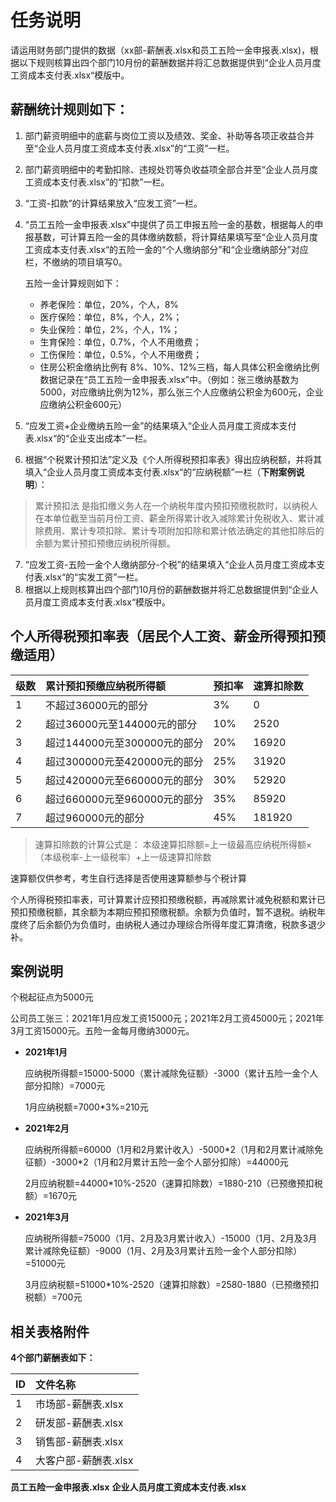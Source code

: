# 任务说明
请运用财务部门提供的数据（xx部-薪酬表.xlsx和员工五险一金申报表.xlsx)，根据以下规则核算出四个部门10月份的薪酬数据并将汇总数据提供到“企业人员月度工资成本支付表.xlsx“模版中。

## 薪酬统计规则如下：
1. 部门薪资明细中的底薪与岗位工资以及绩效、奖金、补助等各项正收益合并至“企业人员月度工资成本支付表.xlsx”的“工资”一栏。
2. 部门薪资明细中的考勤扣除、违规处罚等负收益项全部合并至“企业人员月度工资成本支付表.xlsx”的“扣款”一栏。
3. “工资-扣款”的计算结果放入“应发工资”一栏。
4. “员工五险一金申报表.xlsx”中提供了员工申报五险一金的基数，根据每人的申报基数，可计算五险一金的具体缴纳数额，将计算结果填写至“企业人员月度工资成本支付表.xlsx“的五险一金的“个人缴纳部分”和“企业缴纳部分”对应栏，不缴纳的项目填写0。

    五险一金计算规则如下：
    -	养老保险：单位，20%，个人，8%
    -	医疗保险：单位，8%，个人，2%；
    -	失业保险：单位，2%，个人，1%；
    -	生育保险：单位，0.7%，个人不用缴费；
    -	工伤保险：单位，0.5%，个人不用缴费；
    -	住房公积金缴纳比例有 8%、10%、12%三档，每人具体公积金缴纳比例数据记录在“员工五险一金申报表.xlsx”中。（例如：张三缴纳基数为5000，对应缴纳比例为12%，那么张三个人应缴纳公积金为600元，企业应缴纳公积金600元）
    
5. “应发工资+企业缴纳五险一金”的结果填入“企业人员月度工资成本支付表.xlsx“的“企业支出成本”一栏。
6. 根据“个税累计预扣法”定义及《个人所得税预扣率表》得出应纳税额，并将其填入“企业人员月度工资成本支付表.xlsx“的“应纳税额”一栏（**下附案例说明**）：

> 累计预扣法
是指扣缴义务人在一个纳税年度内预扣预缴税款时，以纳税人在本单位截至当前月份工资、薪金所得累计收入减除累计免税收入、累计减除费用、累计专项扣除、累计专项附加扣除和累计依法确定的其他扣除后的余额为累计预扣预缴应纳税所得额。
7. “应发工资-五险一金个人缴纳部分-个税”的结果填入“企业人员月度工资成本支付表.xlsx“的“实发工资”一栏。
8. 根据以上规则核算出四个部门10月份的薪酬数据并将汇总数据提供到“企业人员月度工资成本支付表.xlsx“模版中。

## 个人所得税预扣率表（居民个人工资、薪金所得预扣预缴适用）

|级数 |累计预扣预缴应纳税所得额 |预扣率 |速算扣除数 |
|:----  |:----- |:----- |:----- |
|1 |不超过36000元的部分 |3% |0 |
|2 |超过36000元至144000元的部分 |10% |2520 |
|3 |超过144000元至300000元的部分 |20% |16920 |
|4 |超过300000元至420000元的部分 |25% |31920 |
|5 |超过420000元至660000元的部分 |30% |52920 |
|6 |超过660000元至960000元的部分 |35% |85920 |
|7 |超过960000元的部分 |45% |181920 |

> 速算扣除数的计算公式是：
本级速算扣除额=上一级最高应纳税所得额×（本级税率-上一级税率）+上一级速算扣除数

速算额仅供参考，考生自行选择是否使用速算额参与个税计算

个人所得税预扣率表，可计算累计应预扣预缴税额，再减除累计减免税额和累计已预扣预缴税额，其余额为本期应预扣预缴税额。余额为负值时，暂不退税。纳税年度终了后余额仍为负值时，由纳税人通过办理综合所得年度汇算清缴，税款多退少补。

## 案例说明
个税起征点为5000元

公司员工张三：2021年1月应发工资15000元；2021年2月工资45000元；2021年3月工资15000元。五险一金每月缴纳3000元。

- **2021年1月**

    应纳税所得额=15000-5000（累计减除免征额）-3000（累计五险一金个人部分扣除）=7000元

    1月应纳税额=7000*3%=210元

- **2021年2月**

    应纳税所得额=60000（1月和2月累计收入）-5000\*2（1月和2月累计减除免征额）-3000\*2（1月和2月累计五险一金个人部分扣除）=44000元

    2月应纳税额=44000*10%-2520（速算扣除数）=1880-210（已预缴预扣税额）=1670元

- **2021年3月**

    应纳税所得额=75000（1月、2月及3月累计收入）-15000（1月、2月及3月累计减除免征额）-9000（1月、2月及3月累计五险一金个人部分扣除）=51000元

    3月应纳税额=51000*10%-2520（速算扣除数）=2580-1880（已预缴预扣税额）=700元
    
## 相关表格附件
**4个部门薪酬表如下：**

|ID    | 文件名称  |
|:----  |:----- |
|1 |市场部-薪酬表.xlsx |
|2 |研发部-薪酬表.xlsx |
|3 |销售部-薪酬表.xlsx |
|4 |大客户部-薪酬表.xlsx |

**员工五险一金申报表.xlsx**
**企业人员月度工资成本支付表.xlsx**
